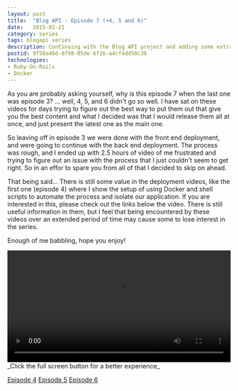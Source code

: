 ```yaml
---
layout: post
title:  "Blog API - Episode 7 (+4, 5 and 6)"
date:   2015-02-21
category: series
tags: blogapi series
description: Continuing with the Blog API project and adding some extra features to the site.
postid: 9f58a46d-8f98-05de-6f26-a4cf4dd50c36
technologies:
- Ruby-On-Rails
- Docker
---
```


As you are probably asking yourself, why is this episode 7 when the last one was episode 3? ... well, 4, 5, and 6 didn't go so well. I have sat on these videos for days trying to figure out the best way to put them out that give you the best content and what I decided was that I would release them all at once, and just present the latest one as the main one.

So leaving off in episode 3 we were done with the front end deployment, and were going to continue with the back end deployment. The process was rough, and I ended up with 2.5 hours of video of me frustrated and trying to figure out an issue with the process that I just couldn't seem to get right. So in an effor to spare you from all of that I decided to skip on ahead.

That being said... There is still some value in the deployment videos, like the first one (episode 4) where I show the setup of using Docker and shell scripts to automate the process and isolate our application. If you are interested in this, please check out the links below the video. There is still useful information in them, but I feel that being encountered by these videos over an extended period of time may cause some to lose interest in the series.

Enough of me babbling, hope you enjoy!

<video style="width:100%;" controls>
	<source src="http://videos.quarrantine.com:8000?name=blogapi7.mp4" type="video/mp4">
</video>
_Click the full screen button for a better experience_

[Episode 4](http://videos.quarrantine.com:8000?name=blogapi4.mp4)
[Episode 5](http://videos.quarrantine.com:8000?name=blogapi5.mp4)
[Episode 6](http://videos.quarrantine.com:8000?name=blogapi6.mp4)
